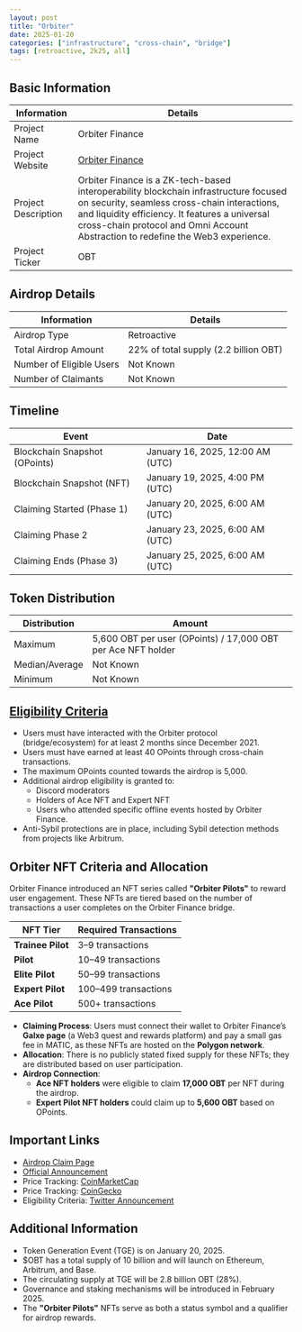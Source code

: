 ```yaml
---
layout: post
title: "Orbiter"
date: 2025-01-20
categories: ["infrastructure", "cross-chain", "bridge"]
tags: [retroactive, 2k25, all]
---
```


## Basic Information

| Information         | Details                                                                                                                                                                                                                                                                    |
| ------------------- | -------------------------------------------------------------------------------------------------------------------------------------------------------------------------------------------------------------------------------------------------------------------------- |
| Project Name        | Orbiter Finance                                                                                                                                                                                                                                                            |
| Project Website     | [Orbiter Finance](https://orbiter.finance)                                                                                                                                                                                                                                 |
| Project Description | Orbiter Finance is a ZK-tech-based interoperability blockchain infrastructure focused on security, seamless cross-chain interactions, and liquidity efficiency. It features a universal cross-chain protocol and Omni Account Abstraction to redefine the Web3 experience. |
| Project Ticker      | OBT                                                                                                                                                                                                                                                                        |

## Airdrop Details

| Information              | Details                               |
| ------------------------ | ------------------------------------- |
| Airdrop Type             | Retroactive                           |
| Total Airdrop Amount     | 22% of total supply (2.2 billion OBT) |
| Number of Eligible Users | Not Known                             |
| Number of Claimants      | Not Known                             |

## Timeline

| Event                         | Date                             |
| ----------------------------- | -------------------------------- |
| Blockchain Snapshot (OPoints) | January 16, 2025, 12:00 AM (UTC) |
| Blockchain Snapshot (NFT)     | January 19, 2025, 4:00 PM (UTC)  |
| Claiming Started (Phase 1)    | January 20, 2025, 6:00 AM (UTC)  |
| Claiming Phase 2              | January 23, 2025, 6:00 AM (UTC)  |
| Claiming Ends (Phase 3)       | January 25, 2025, 6:00 AM (UTC)  |

## Token Distribution

| Distribution   | Amount                                                       |
| -------------- | ------------------------------------------------------------ |
| Maximum        | 5,600 OBT per user (OPoints) / 17,000 OBT per Ace NFT holder |
| Median/Average | Not Known                                                    |
| Minimum        | Not Known                                                    |

## [Eligibility Criteria](https://orbiter-finance.medium.com/obtokenomics-and-airdrop-eligibility-guide-3549dd00807a)

- Users must have interacted with the Orbiter protocol (bridge/ecosystem) for at least 2 months since December 2021.
- Users must have earned at least 40 OPoints through cross-chain transactions.
- The maximum OPoints counted towards the airdrop is 5,000.
- Additional airdrop eligibility is granted to:
  - Discord moderators
  - Holders of Ace NFT and Expert NFT
  - Users who attended specific offline events hosted by Orbiter Finance.
- Anti-Sybil protections are in place, including Sybil detection methods from projects like Arbitrum.

## Orbiter NFT Criteria and Allocation

Orbiter Finance introduced an NFT series called **"Orbiter Pilots"** to reward user engagement. These NFTs are tiered based on the number of transactions a user completes on the Orbiter Finance bridge.

| NFT Tier          | Required Transactions |
| ----------------- | --------------------- |
| **Trainee Pilot** | 3–9 transactions      |
| **Pilot**         | 10–49 transactions    |
| **Elite Pilot**   | 50–99 transactions    |
| **Expert Pilot**  | 100–499 transactions  |
| **Ace Pilot**     | 500+ transactions     |

- **Claiming Process**: Users must connect their wallet to Orbiter Finance’s **Galxe page** (a Web3 quest and rewards platform) and pay a small gas fee in MATIC, as these NFTs are hosted on the **Polygon network**.
- **Allocation**: There is no publicly stated fixed supply for these NFTs; they are distributed based on user participation.
- **Airdrop Connection**:
  - **Ace NFT holders** were eligible to claim **17,000 OBT** per NFT during the airdrop.
  - **Expert Pilot NFT holders** could claim up to **5,600 OBT** based on OPoints.

## Important Links

- [Airdrop Claim Page](https://orbiter.finance/en/airdrop)
- [Official Announcement](https://orbiter-finance.medium.com/obtokenomics-and-airdrop-eligibility-guide-3549dd00807a)
- Price Tracking: [CoinMarketCap](https://coinmarketcap.com/currencies/orbiter-finance)
- Price Tracking: [CoinGecko](https://www.coingecko.com/en/coins/orbiter-finance)
- Eligibility Criteria: [Twitter Announcement](https://x.com/Orbiter_Finance/status/1880195622286028893)

## Additional Information

- Token Generation Event (TGE) is on January 20, 2025.
- $OBT has a total supply of 10 billion and will launch on Ethereum, Arbitrum, and Base.
- The circulating supply at TGE will be 2.8 billion OBT (28%).
- Governance and staking mechanisms will be introduced in February 2025.
- The **"Orbiter Pilots"** NFTs serve as both a status symbol and a qualifier for airdrop rewards.

